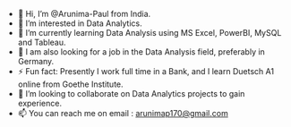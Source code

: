 - 👋 Hi, I’m @Arunima-Paul from India.
- 👀 I’m interested in Data Analytics.
- 🌱 I’m currently learning Data Analysis using MS Excel, PowerBI, MySQL and Tableau.
- 👀 I am also looking for a job in the Data Analysis field, preferably in Germany.
- ⚡ Fun fact: Presently I work full time in a Bank, and I learn Duetsch A1 online from Goethe Institute.
- 💞️ I’m looking to collaborate on Data Analytics projects to gain experience.
- 📫 You can reach me on email : arunimap170@gmail.com
<!---
Arunima-Paul/Arunima-Paul is a ✨ special ✨ repository because its `README.md` (this file) appears on your GitHub profile.
You can click the Preview link to take a look at your changes.
--->
